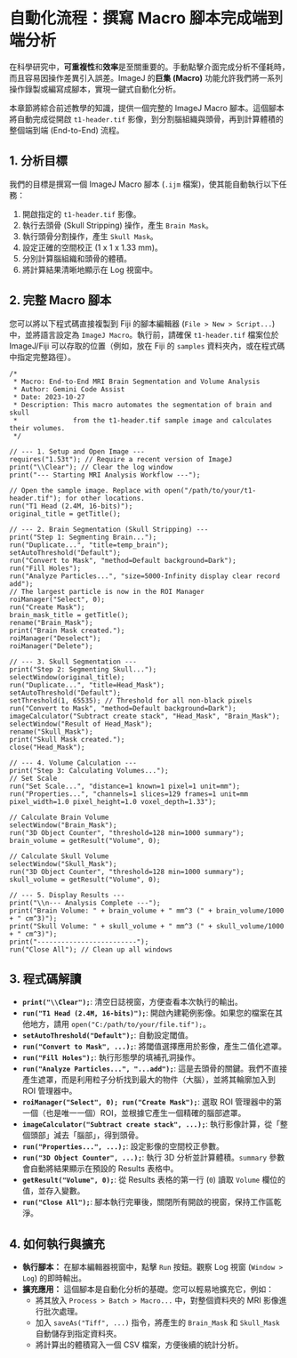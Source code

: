 # 自動化流程：撰寫 Macro 腳本完成端到端分析

在科學研究中，**可重複性**和**效率**是至關重要的。手動點擊介面完成分析不僅耗時，而且容易因操作差異引入誤差。ImageJ 的**巨集 (Macro)** 功能允許我們將一系列操作錄製或編寫成腳本，實現一鍵式自動化分析。

本章節將綜合前述教學的知識，提供一個完整的 ImageJ Macro 腳本。這個腳本將自動完成從開啟 `t1-header.tif` 影像，到分割腦組織與頭骨，再到計算體積的整個端到端 (End-to-End) 流程。

## 1. 分析目標

我們的目標是撰寫一個 ImageJ Macro 腳本 (`.ijm` 檔案)，使其能自動執行以下任務：

1.  開啟指定的 `t1-header.tif` 影像。
2.  執行去頭骨 (Skull Stripping) 操作，產生 `Brain Mask`。
3.  執行頭骨分割操作，產生 `Skull Mask`。
4.  設定正確的空間校正 (1 x 1 x 1.33 mm)。
5.  分別計算腦組織和頭骨的體積。
6.  將計算結果清晰地顯示在 Log 視窗中。

## 2. 完整 Macro 腳本

您可以將以下程式碼直接複製到 Fiji 的腳本編輯器 (`File > New > Script...`) 中，並將語言設定為 `ImageJ Macro`。執行前，請確保 `t1-header.tif` 檔案位於 ImageJ/Fiji 可以存取的位置（例如，放在 Fiji 的 `samples` 資料夾內，或在程式碼中指定完整路徑）。

```ijm
/*
 * Macro: End-to-End MRI Brain Segmentation and Volume Analysis
 * Author: Gemini Code Assist
 * Date: 2023-10-27
 * Description: This macro automates the segmentation of brain and skull 
 *              from the t1-header.tif sample image and calculates their volumes.
 */

// --- 1. Setup and Open Image ---
requires("1.53t"); // Require a recent version of ImageJ
print("\\Clear"); // Clear the log window
print("--- Starting MRI Analysis Workflow ---");

// Open the sample image. Replace with open("/path/to/your/t1-header.tif"); for other locations.
run("T1 Head (2.4M, 16-bits)"); 
original_title = getTitle();

// --- 2. Brain Segmentation (Skull Stripping) ---
print("Step 1: Segmenting Brain...");
run("Duplicate...", "title=temp_brain");
setAutoThreshold("Default");
run("Convert to Mask", "method=Default background=Dark");
run("Fill Holes");
run("Analyze Particles...", "size=5000-Infinity display clear record add");
// The largest particle is now in the ROI Manager
roiManager("Select", 0);
run("Create Mask");
brain_mask_title = getTitle();
rename("Brain_Mask");
print("Brain Mask created.");
roiManager("Deselect");
roiManager("Delete");

// --- 3. Skull Segmentation ---
print("Step 2: Segmenting Skull...");
selectWindow(original_title);
run("Duplicate...", "title=Head_Mask");
setAutoThreshold("Default");
setThreshold(1, 65535); // Threshold for all non-black pixels
run("Convert to Mask", "method=Default background=Dark");
imageCalculator("Subtract create stack", "Head_Mask", "Brain_Mask");
selectWindow("Result of Head_Mask");
rename("Skull_Mask");
print("Skull Mask created.");
close("Head_Mask");

// --- 4. Volume Calculation ---
print("Step 3: Calculating Volumes...");
// Set Scale
run("Set Scale...", "distance=1 known=1 pixel=1 unit=mm");
run("Properties...", "channels=1 slices=129 frames=1 unit=mm pixel_width=1.0 pixel_height=1.0 voxel_depth=1.33");

// Calculate Brain Volume
selectWindow("Brain_Mask");
run("3D Object Counter", "threshold=128 min=1000 summary");
brain_volume = getResult("Volume", 0);

// Calculate Skull Volume
selectWindow("Skull_Mask");
run("3D Object Counter", "threshold=128 min=1000 summary");
skull_volume = getResult("Volume", 0);

// --- 5. Display Results ---
print("\\n--- Analysis Complete ---");
print("Brain Volume: " + brain_volume + " mm^3 (" + brain_volume/1000 + " cm^3)");
print("Skull Volume: " + skull_volume + " mm^3 (" + skull_volume/1000 + " cm^3)");
print("-------------------------");
run("Close All"); // Clean up all windows

```

## 3. 程式碼解讀

-   **`print("\\Clear");`**: 清空日誌視窗，方便查看本次執行的輸出。
-   **`run("T1 Head (2.4M, 16-bits)");`**: 開啟內建範例影像。如果您的檔案在其他地方，請用 `open("C:/path/to/your/file.tif");`。
-   **`setAutoThreshold("Default");`**: 自動設定閾值。
-   **`run("Convert to Mask", ...);`**: 將閾值選擇應用於影像，產生二值化遮罩。
-   **`run("Fill Holes");`**: 執行形態學的填補孔洞操作。
-   **`run("Analyze Particles...", "...add");`**: 這是去頭骨的關鍵。我們不直接產生遮罩，而是利用粒子分析找到最大的物件（大腦），並將其輪廓加入到 ROI 管理器中。
-   **`roiManager("Select", 0); run("Create Mask");`**: 選取 ROI 管理器中的第一個（也是唯一一個）ROI，並根據它產生一個精確的腦部遮罩。
-   **`imageCalculator("Subtract create stack", ...);`**: 執行影像計算，從「整個頭部」減去「腦部」，得到頭骨。
-   **`run("Properties...", ...);`**: 設定影像的空間校正參數。
-   **`run("3D Object Counter", ...);`**: 執行 3D 分析並計算體積。`summary` 參數會自動將結果顯示在預設的 Results 表格中。
-   **`getResult("Volume", 0);`**: 從 Results 表格的第一行 (`0`) 讀取 `Volume` 欄位的值，並存入變數。
-   **`run("Close All");`**: 腳本執行完畢後，關閉所有開啟的視窗，保持工作區乾淨。

## 4. 如何執行與擴充

-   **執行腳本：** 在腳本編輯器視窗中，點擊 `Run` 按鈕。觀察 Log 視窗 (`Window > Log`) 的即時輸出。
-   **擴充應用：** 這個腳本是自動化分析的基礎。您可以輕易地擴充它，例如：
    -   將其放入 `Process > Batch > Macro...` 中，對整個資料夾的 MRI 影像進行批次處理。
    -   加入 `saveAs("Tiff", ...)` 指令，將產生的 `Brain_Mask` 和 `Skull_Mask` 自動儲存到指定資料夾。
    -   將計算出的體積寫入一個 CSV 檔案，方便後續的統計分析。